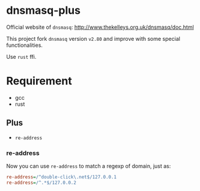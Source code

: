 # dnsmasq-plus

Official website of `dnsmasq`: http://www.thekelleys.org.uk/dnsmasq/doc.html

This project fork `dnsmasq` version `v2.80` and improve with some special functionalities.

Use `rust` ffi.

# Requirement

- gcc
- rust

## Plus

- `re-address`

### re-address

Now you can use `re-address` to match a regexp of domain, just as:

```ini
re-address=/^double-click\.net$/127.0.0.1
re-address=/^.*$/127.0.0.2
```
